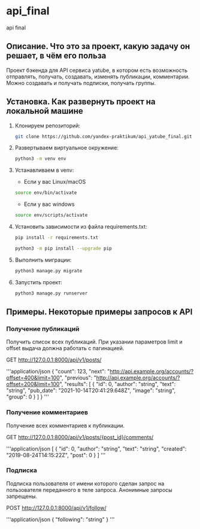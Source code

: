 # api_final

api final

## Описание. Что это за проект, какую задачу он решает, в чём его польза

Проект бэкенда для API сервиса yatube, в котором есть возможность
отправлять, получать, создавать, изменять публикации, комментарии.
Можно создавать и получать подписки, получать группы.

## Установка. Как развернуть проект на локальной машине

1. Клонируем репозиторий:

    ```bash
    git clone https://github.com/yandex-praktikum/api_yatube_final.git
    ```

2. Развертываем виртуальное окружение:

    ```bash
    python3 -m venv env
    ```

3. Устанавливаем в venv:

    * Если у вас Linux/macOS

    ```bash
    source env/bin/activate
    ```

    * Если у вас windows

    ```bash
    source env/scripts/activate
    ```

4. Установить зависимости из файла requirements.txt:

    ```bash
    pip install -r requirements.txt
    ```

    ```bash
    python3 -m pip install --upgrade pip
    ```

5. Выполнить миграции:

    ```bash
    python3 manage.py migrate
    ```

6. Запустить проект:

    ```bash
    python3 manage.py runserver
    ```

## Примеры. Некоторые примеры запросов к API

### Получение публикаций

Получить список всех публикаций. При указании параметров limit и offset выдача должна работать с пагинацией.

GET <http://127.0.0.1:8000/api/v1/posts/>

'''application/json
{
  "count": 123,
  "next": "<http://api.example.org/accounts/?offset=400&limit=100>",
  "previous": "<http://api.example.org/accounts/?offset=200&limit=100>",
  "results": [
    {
      "id": 0,
      "author": "string",
      "text": "string",
      "pub_date": "2021-10-14T20:41:29.648Z",
      "image": "string",
      "group": 0
    }
  ]
}
'''

### Получение комментариев

Получение всех комментариев к публикации.

GET <http://127.0.0.1:8000/api/v1/posts/{post_id}/comments/>

'''application/json
[
  {
    "id": 0,
    "author": "string",
    "text": "string",
    "created": "2019-08-24T14:15:22Z",
    "post": 0
  }
]
'''

### Подписка

Подписка пользователя от имени которого сделан запрос на пользователя
переданного в теле запроса. Анонимные запросы запрещены.

POST <http://127.0.0.1:8000/api/v1/follow/>

'''application/json
{
  "following": "string"
}
'''
